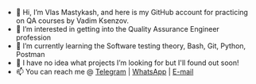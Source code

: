 - 👋 Hi, I’m Vlas Mastykash, and here is my GitHub account for practicing on QA courses by Vadim Ksenzov.
- 👀 I’m interested in getting into the Quality Assurance Engineer profession
- 🌱 I’m currently learning the Software testing theory, Bash, Git, Python, Postman
- 💞️ I have no idea what projects I’m looking for but I'll found out soon!
- 📫 You can reach me @ [Telegram](https://t.me/v_las) | [WhatsApp](https://wa.me/79136198392) | [E-mail](mailto:mastykash.vlas@gmail.com)
<!---
v-las/v-las is a ✨ special ✨ repository because its `README.md` (this file) appears on your GitHub profile.
You can click the Preview link to take a look at your changes.
--->
